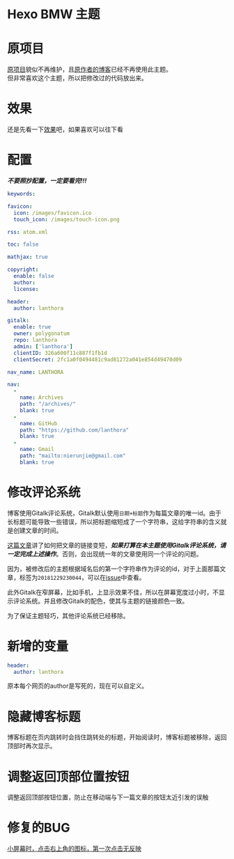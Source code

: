 # Hexo BMW 主题

# 原项目
[原项目](https://github.com/dongyuanxin/theme-bmw)貌似不再维护，且[原作者的博客](https://godbmw.com/)已经不再使用此主题。  
但非常喜欢这个主题，所以把修改过的代码放出来。

# 效果

还是先看一下[效果](https://blog.lanthora.org/)吧，如果喜欢可以往下看


# 配置

**_不要照抄配置，一定要看完!!!_**

```yml
keywords: 

favicon: 
  icon: /images/favicon.ico
  touch_icon: /images/touch-icon.png

rss: atom.xml

toc: false

mathjax: true

copyright: 
  enable: false
  author:  
  license: 

header:
  author: lanthora

gitalk:
  enable: true
  owner: polygonatum
  repo: lanthora
  admin: ['lanthora']
  clientID: 326a600f11c887f1fb1d
  clientSecret: 2fc1a0f0494481c9ad81272a041e854d49470d09

nav_name: LANTHORA

nav: 
  -
    name: Archives
    path: "/archives/"
    blank: true
  -
    name: GitHub
    path: "https://github.com/lanthora"
    blank: true
  -
    name: Gmail
    path: "mailto:nierunjie@gmail.com"
    blank: true
```

# 修改评论系统

博客使用Gitalk评论系统，Gitalk默认使用`日期+标题`作为每篇文章的唯一id。由于长标题可能导致一些错误，所以把标题缩短成了一个字符串，这给字符串的含义就是创建文章的时间。

[这篇文章](https://blog.lanthora.org/20181229230044/)讲了如何把文章的链接变短，**_如果打算在本主题使用Gitalk评论系统，请一定完成上述操作_**。否则，会出现统一年的文章使用同一个评论的问题。

因为，被修改后的主题根据域名后的第一个字符串作为评论的id，对于上面那篇文章，标签为`20181229230044`，可以在[issue](https://github.com/polygonatum/lanthora/issues/16)中查看。

此外Gitalk在窄屏幕，比如手机，上显示效果不佳，所以在屏幕宽度过小时，不显示评论系统。并且修改Gitalk的配色，使其与主题的链接颜色一致。

为了保证主题轻巧，其他评论系统已经移除。

# 新增的变量

```yml
header:
  author: lanthora
```

原本每个网页的author是写死的，现在可以自定义。

# 隐藏博客标题

博客标题在页内跳转时会挡住跳转处的标题，开始阅读时，博客标题被移除，返回顶部时再次显示。

# 调整返回顶部位置按钮

调整返回顶部按钮位置，防止在移动端与下一篇文章的按钮太近引发的误触

# 修复的BUG
[小屏幕时，点击右上角的图标，第一次点击无反映](https://github.com/dongyuanxin/theme-bmw/issues/18)